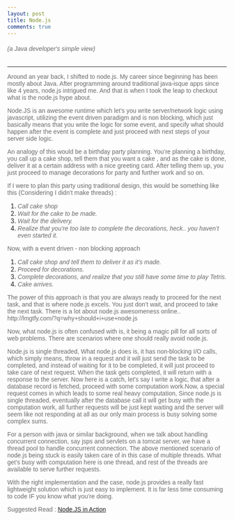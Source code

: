 ```yaml
---
layout: post
title: Node.js
comments: true
---
```


<div class="entry">
<h6><span style="font-family:verdana,geneva,sans-serif;"><span style="color: rgb(105, 105, 105);">(a Java developer&#39;s simple view)</span></span></h6>

<hr />
<p><span style="font-family:verdana,geneva,sans-serif;"><span style="color: rgb(105, 105, 105);"><span style="font-size: 14px;">Around an year back, I shifted to node.js. My career since beginning has been mostly about Java. After programming around traditional java-isque apps since like 4 years, node.js intrigued me. And that is when I took the leap to checkout what is the node.js hype about.</span></span></span></p>

<p><span style="font-family:verdana,geneva,sans-serif;"><span style="color: rgb(105, 105, 105);"><span style="font-size: 14px;">Node.JS is an awesome runtime which let&rsquo;s you write server/network logic using javascript, utilizing the event driven paradigm and is non blocking, which just basically means that you write the logic for some event, and specify what should happen after the event is complete and just proceed with next steps of your server side logic.</span></span></span></p>

<p><span style="font-family:verdana,geneva,sans-serif;"><span style="color: rgb(105, 105, 105);"><span style="font-size: 14px;">An analogy of this would be a birthday party planning. You&rsquo;re planning a birthday, you call up a cake shop, tell them that you want a cake , and as the cake is done, deliver it at a certain address with a nice greeting card. After telling them up, you just proceed to manage decorations for party and further work and so on.</span></span></span></p>

<p><span style="font-family:verdana,geneva,sans-serif;"><span style="color: rgb(105, 105, 105);"><span style="font-size: 14px;">If I were to plan this party using traditional design, this would be something like this (Considering I didn&rsquo;t make threads) :</span></span></span></p>

<ol>
	<li><span style="font-family:verdana,geneva,sans-serif;"><span style="color: rgb(105, 105, 105);"><em><span style="font-size: 14px;">Call cake shop</span></em></span></span></li>
	<li><span style="font-family:verdana,geneva,sans-serif;"><span style="color: rgb(105, 105, 105);"><em><span style="font-size: 14px;">Wait for the cake to be made.</span></em></span></span></li>
	<li><span style="font-family:verdana,geneva,sans-serif;"><span style="color: rgb(105, 105, 105);"><em><span style="font-size: 14px;">Wait for the delivery.</span></em></span></span></li>
	<li><span style="font-family:verdana,geneva,sans-serif;"><span style="color: rgb(105, 105, 105);"><em><span style="font-size: 14px;">Realize that you&rsquo;re too late to complete the decorations, heck.. you haven&rsquo;t even started it.</span></em></span></span></li>
</ol>

<p><span style="font-family:verdana,geneva,sans-serif;"><span style="color: rgb(105, 105, 105);"><span style="font-size: 14px;">Now, with a event driven - non blocking approach</span></span></span></p>

<ol>
	<li><span style="font-family:verdana,geneva,sans-serif;"><span style="color: rgb(105, 105, 105);"><em><span style="font-size: 14px;">Call cake shop and tell them to deliver it as it&rsquo;s made.</span></em></span></span></li>
	<li><span style="font-family:verdana,geneva,sans-serif;"><span style="color: rgb(105, 105, 105);"><em><span style="font-size: 14px;">Proceed for decorations.</span></em></span></span></li>
	<li><span style="font-family:verdana,geneva,sans-serif;"><span style="color: rgb(105, 105, 105);"><em><span style="font-size: 14px;">Complete decorations, and realize that you still have some time to play Tetris.</span></em></span></span></li>
	<li><span style="font-family:verdana,geneva,sans-serif;"><span style="color: rgb(105, 105, 105);"><em><span style="font-size: 14px;">Cake arrives.</span></em></span></span></li>
</ol>

<p><span style="font-family:verdana,geneva,sans-serif;"><span style="color: rgb(105, 105, 105);"><span style="font-size: 14px;">The power of this approach is that you are always ready to proceed for the next task, and that is where node.js excels. You just don&rsquo;t wait, and proceed to take the next task. There is a lot about node.js awesomeness online.. http://lmgtfy.com/?q=why+should+i+use+node.js</span></span></span></p>

<p><span style="font-family:verdana,geneva,sans-serif;"><span style="color: rgb(105, 105, 105);"><span style="font-size: 14px;">Now, what node.js is often confused with is, it being a magic pill for all sorts of web problems. There are scenarios where one should really avoid node.js.</span></span></span></p>

<p><span style="font-family:verdana,geneva,sans-serif;"><span style="color: rgb(105, 105, 105);"><span style="font-size: 14px;">Node.js is single threaded, What node.js does is, it has non-blocking I/O calls, which simply means, throw in a request and it will just send the task to be completed, and instead of waiting for it to be completed, it will just proceed to take care of next request. When the task gets completed, it will return with a response to the server. Now here is a catch, let&rsquo;s say I write a logic, that after a database record is fetched, proceed with some computation work.Now, a special request comes in which leads to some real heavy computation, Since node.js is single threaded, eventually after the database call it will get busy with the computation work, all further requests will be just kept waiting and the server will seem like not responding at all as our only main process is busy solving some complex sums.</span></span></span></p>

<p><span style="font-family:verdana,geneva,sans-serif;"><span style="color: rgb(105, 105, 105);"><span style="font-size: 14px;">For a person with java or similar background, when we talk about handling concurrent connection, say jsps and servlets on a tomcat server, we have a thread pool to handle concurrent connection. The above mentioned scenario of node.js being stuck is easily taken care of in this case of multiple threads. What get&rsquo;s busy with computation here is one thread, and rest of the threads are available to serve further requests.</span></span></span></p>

<p><span style="font-family:verdana,geneva,sans-serif;"><span style="color: rgb(105, 105, 105);"><span style="font-size: 14px;">With the right implementation and the case, node.js provides a really fast lightweight solution which is just easy to implement. It is far less time consuming to code IF you know what you&rsquo;re doing.</span></span></span></p>

<p><span style="font-family:verdana,geneva,sans-serif;"><span style="font-size: 14px;"><span style="color: rgb(105, 105, 105);">Suggested Read : </span><a href="http://www.manning.com/cantelon/"><span>Node.JS in Action</span></a></span></span></p>
</div>
